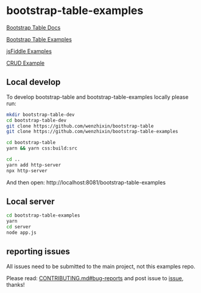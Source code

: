 # bootstrap-table-examples

[Bootstrap Table Docs](https://bootstrap-table.com/)

[Bootstrap Table Examples](https://examples.bootstrap-table.com)

[jsFiddle Examples](https://github.com/wenzhixin/bootstrap-table-examples/blob/master/jsfiddle_examples.md)

[CRUD Example](https://github.com/wenzhixin/bootstrap-table-examples/blob/master/crud/README.md)

## Local develop

To develop bootstrap-table and bootstrap-table-examples locally please run:

```bash
mkdir bootstrap-table-dev
cd bootstrap-table-dev
git clone https://github.com/wenzhixin/bootstrap-table
git clone https://github.com/wenzhixin/bootstrap-table-examples

cd bootstrap-table
yarn && yarn css:build:src

cd ..
yarn add http-server
npx http-server
```

And then open: http://localhost:8081/bootstrap-table-examples

## Local server

```bash
cd bootstrap-table-examples
yarn
cd server
node app.js
```

## reporting issues

All issues need to be submitted to the main project, not this examples repo.

Please read: [CONTRIBUTING.md#bug-reports](https://github.com/wenzhixin/bootstrap-table/blob/develop/CONTRIBUTING.md#bug-reports) and post issue to [issue](https://github.com/wenzhixin/bootstrap-table/issues), thanks!
